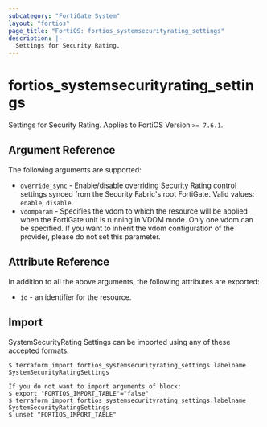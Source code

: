 ```yaml
---
subcategory: "FortiGate System"
layout: "fortios"
page_title: "FortiOS: fortios_systemsecurityrating_settings"
description: |-
  Settings for Security Rating.
---
```


# fortios_systemsecurityrating_settings
Settings for Security Rating. Applies to FortiOS Version `>= 7.6.1`.

## Argument Reference

The following arguments are supported:

* `override_sync` - Enable/disable overriding Security Rating control settings synced from the Security Fabric's root FortiGate. Valid values: `enable`, `disable`.
* `vdomparam` - Specifies the vdom to which the resource will be applied when the FortiGate unit is running in VDOM mode. Only one vdom can be specified. If you want to inherit the vdom configuration of the provider, please do not set this parameter.


## Attribute Reference

In addition to all the above arguments, the following attributes are exported:
* `id` - an identifier for the resource.

## Import

SystemSecurityRating Settings can be imported using any of these accepted formats:
```
$ terraform import fortios_systemsecurityrating_settings.labelname SystemSecurityRatingSettings

If you do not want to import arguments of block:
$ export "FORTIOS_IMPORT_TABLE"="false"
$ terraform import fortios_systemsecurityrating_settings.labelname SystemSecurityRatingSettings
$ unset "FORTIOS_IMPORT_TABLE"
```
